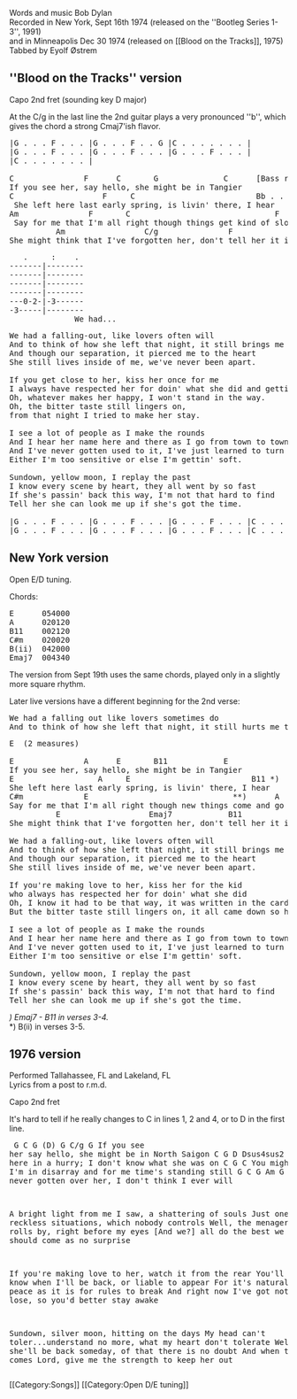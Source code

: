 Words and music Bob Dylan<br>
Recorded in New York, Sept 16th 1974 (released on the ''Bootleg Series 1-3'', 1991)<br>
and in Minneapolis Dec 30 1974 (released on [[Blood on the Tracks]], 1975)<br>
Tabbed by Eyolf Østrem

<h2 class="songversion">''Blood on the Tracks'' version</h2>

Capo 2nd fret (sounding key D major)

At the C/g in the last line the 2nd guitar plays a very pronounced
''b'', which gives the chord a strong Cmaj7'ish flavor.

<pre class="verse">
|G . . . F . . . |G . . . F . . G |C . . . . . . . |
|G . . . F . . . |G . . . F . . . |G . . . F . . . |
|C . . . . . . . |

C               F      C       G              C      [Bass run: g-a-c]
If you see her, say hello, she might be in Tangier
C                   F     C                          Bb . . . G
 She left here last early spring, is livin' there, I hear
Am               F       C                               F
 Say for me that I'm all right though things get kind of slow
          Am                 C/g               F                C
She might think that I've forgotten her, don't tell her it isn't so.
</pre>
<pre class="tab">
   .     :    .
-------|--------
-------|--------
-------|--------
-------|--------
---0-2-|-3------
-3-----|--------
              We had...
</pre>
<pre class="verse">
We had a falling-out, like lovers often will
And to think of how she left that night, it still brings me a chill
And though our separation, it pierced me to the heart
She still lives inside of me, we've never been apart.

If you get close to her, kiss her once for me
I always have respected her for doin' what she did and gettin' free
Oh, whatever makes her happy, I won't stand in the way.
Oh, the bitter taste still lingers on,
from that night I tried to make her stay.

I see a lot of people as I make the rounds
And I hear her name here and there as I go from town to town
And I've never gotten used to it, I've just learned to turn it off
Either I'm too sensitive or else I'm gettin' soft.

Sundown, yellow moon, I replay the past
I know every scene by heart, they all went by so fast
If she's passin' back this way, I'm not that hard to find
Tell her she can look me up if she's got the time.

|G . . . F . . . |G . . . F . . . |G . . . F . . . |C . . . . . . . |
|G . . . F . . . |G . . . F . . . |G . . . F . . . |C . . . . . . . |
</pre>
<h2 class="songversion">New York version</h2>

Open E/D tuning.

Chords:

<pre class="chords">
E      054000
A      020120
B11    002120
C#m    020020
B(ii)  042000
Emaj7  004340
</pre>

The version from Sept 19th uses the same chords, played only in a
slightly more square rhythm.

Later live versions have a different beginning for the 2nd verse:

<pre class="verse quote">
We had a falling out like lovers sometimes do
And to think of how she left that night, it still hurts me through and through.
</pre>

<pre class="verse">
E  (2 measures)

E               A      E       B11            E
If you see her, say hello, she might be in Tangier
E                  A     E                          B11 *)
She left here last early spring, is livin' there, I hear
C#m             E                               **)      A
Say for me that I'm all right though new things come and go
          E                   Emaj7            B11               E . . A |E . . . |
She might think that I've forgotten her, don't tell her it isn't so.

We had a falling-out, like lovers often will
And to think of how she left that night, it still brings me a chill
And though our separation, it pierced me to the heart
She still lives inside of me, we've never been apart.

If you're making love to her, kiss her for the kid
who always has respected her for doin' what she did
Oh, I know it had to be that way, it was written in the cards.
But the bitter taste still lingers on, it all came down so hard.

I see a lot of people as I make the rounds
And I hear her name here and there as I go from town to town
And I've never gotten used to it, I've just learned to turn it off
Either I'm too sensitive or else I'm gettin' soft.

Sundown, yellow moon, I replay the past
I know every scene by heart, they all went by so fast
If she's passin' back this way, I'm not that hard to find
Tell her she can look me up if she's got the time.
</pre>

<nowiki>*</nowiki>) Emaj7 - B11 in verses 3-4.<br><nowiki>*</nowiki><nowiki>*</nowiki>) B(ii) in verses 3-5.

<h2 class="songversion">1976 version</h2>

Performed Tallahassee, FL and Lakeland, FL<br>
Lyrics from a post to r.m.d.

Capo 2nd fret

It's hard to tell if he really changes to C in lines 1, 2 and 4, or to
D in the first line.<pre class="verse">
G              C      G             (D)            G    C/g G
If you see her say hello, she might be in North Saigon
                   C  G                             D   Dsus4sus2 D
She left here in a hurry; I don't know what she was on
          C               G                                   C
You might say that I'm in disarray and for me time's standing still
        G            C    G            Am           G
Oh I've never gotten over her, I don't think I ever will

A bright light from me I saw, a shattering of souls
Just one of them reckless situations, which nobody controls
Well, the menagerie of life rolls by, right before my eyes
[And we?] all do the best we can, which should come as no surprise

If you're making love to her, watch it from the rear
You'll never know when I'll be back, or liable to appear
For it's natural to dream of peace as it is for rules to break
And right now I've got not much to lose, so you'd better stay awake

Sundown, silver moon, hitting on the days
My head can't toler...understand no more, what my heart don't tolerate
Well I know she'll be back someday, of that there is no doubt
And when that moment comes Lord, give me the strength to keep her out
</pre>

[[Category:Songs]]
[[Category:Open D/E tuning]]